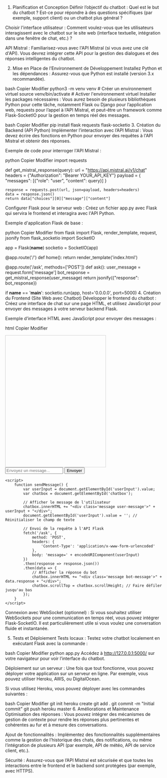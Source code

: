 1. Planification et Conception
Définir l’objectif du chatbot :
Quel est le but du chatbot ? Est-ce pour répondre à des questions spécifiques (par exemple, support client) ou un chatbot plus général ?

Choisir l'interface utilisateur :
Comment voulez-vous que les utilisateurs interagissent avec le chatbot sur le site web (interface textuelle, intégration dans une fenêtre de chat, etc.) ?

API Mistral :
Familiarisez-vous avec l'API Mistral (si vous avez une clé d'API). Vous devrez intégrer cette API pour la gestion des dialogues et des réponses intelligentes du chatbot.

2. Mise en Place de l’Environnement de Développement
Installez Python et les dépendances :
Assurez-vous que Python est installé (version 3.x recommandée).

bash
Copier
Modifier
python3 -m venv venv  # Créer un environnement virtuel
source venv/bin/activate  # Activer l'environnement virtuel
Installer les packages nécessaires :
Vous aurez besoin de plusieurs bibliothèques Python pour cette tâche, notamment Flask ou Django pour l’application web, requests pour l’appel à l’API Mistral, et peut-être un framework comme Flask-SocketIO pour la gestion en temps réel des messages.

bash
Copier
Modifier
pip install flask requests flask-socketio
3. Création du Backend (API Python)
Implémenter l’interaction avec l’API Mistral : Vous devez écrire des fonctions en Python pour envoyer des requêtes à l'API Mistral et obtenir des réponses.

Exemple de code pour interroger l'API Mistral :

python
Copier
Modifier
import requests

def get_mistral_response(query):
    url = "https://api.mistral.ai/v1/chat"
    headers = {"Authorization": "Bearer YOUR_API_KEY"}
    payload = {
        "messages": [{"role": "user", "content": query}]
    }

    response = requests.post(url, json=payload, headers=headers)
    data = response.json()
    return data["choices"][0]["message"]["content"]
Configurer Flask pour le serveur web : Créez un fichier app.py avec Flask qui servira le frontend et interagira avec l'API Python.

Exemple d'application Flask de base :

python
Copier
Modifier
from flask import Flask, render_template, request, jsonify
from flask_socketio import SocketIO

app = Flask(__name__)
socketio = SocketIO(app)

@app.route('/')
def home():
    return render_template('index.html')

@app.route('/ask', methods=['POST'])
def ask():
    user_message = request.form['message']
    bot_response = get_mistral_response(user_message)
    return jsonify({"response": bot_response})

if __name__ == '__main__':
    socketio.run(app, host='0.0.0.0', port=5000)
4. Création du Frontend (Site Web avec Chatbot)
Développer le frontend du chatbot :
Créez une interface de chat sur une page HTML, et utilisez JavaScript pour envoyer des messages à votre serveur backend Flask.

Exemple d’interface HTML avec JavaScript pour envoyer des messages :

html
Copier
Modifier
<!DOCTYPE html>
<html lang="en">
<head>
    <meta charset="UTF-8">
    <meta name="viewport" content="width=device-width, initial-scale=1.0">
    <title>Chatbot</title>
    <style>
        /* Style basique pour la fenêtre de chat */
        #chatbox {
            width: 300px;
            height: 400px;
            border: 1px solid #ccc;
            overflow-y: scroll;
            padding: 10px;
        }
        .message {
            margin-bottom: 10px;
        }
        .user-message {
            text-align: right;
        }
    </style>
</head>
<body>
    <div id="chatbox"></div>
    <input type="text" id="userInput" placeholder="Envoyez un message...">
    <button onclick="sendMessage()">Envoyer</button>

    <script>
        function sendMessage() {
            var userInput = document.getElementById('userInput').value;
            var chatbox = document.getElementById('chatbox');

            // Afficher le message de l'utilisateur
            chatbox.innerHTML += "<div class='message user-message'>" + userInput + "</div>";
            document.getElementById('userInput').value = ''; // Réinitialiser le champ de texte

            // Envoi de la requête à l'API Flask
            fetch('/ask', {
                method: 'POST',
                headers: {
                    'Content-Type': 'application/x-www-form-urlencoded'
                },
                body: 'message=' + encodeURIComponent(userInput)
            })
            .then(response => response.json())
            .then(data => {
                // Afficher la réponse du bot
                chatbox.innerHTML += "<div class='message bot-message'>" + data.response + "</div>";
                chatbox.scrollTop = chatbox.scrollHeight; // Faire défiler jusqu'au bas
            });
        }
    </script>
</body>
</html>
Connexion avec WebSocket (optionnel) : Si vous souhaitez utiliser WebSockets pour une communication en temps réel, vous pouvez intégrer Flask-SocketIO. Il est particulièrement utile si vous voulez une conversation fluide et instantanée.

5. Tests et Déploiement
Tests locaux :
Testez votre chatbot localement en exécutant Flask avec la commande :

bash
Copier
Modifier
python app.py
Accédez à http://127.0.0.1:5000/ sur votre navigateur pour voir l’interface du chatbot.

Déploiement sur un serveur :
Une fois que tout fonctionne, vous pouvez déployer votre application sur un serveur en ligne. Par exemple, vous pouvez utiliser Heroku, AWS, ou DigitalOcean.

Si vous utilisez Heroku, vous pouvez déployer avec les commandes suivantes :

bash
Copier
Modifier
git init
heroku create
git add .
git commit -m "Initial commit"
git push heroku master
6. Améliorations et Maintenance
Optimisation des réponses :
Vous pouvez intégrer des mécanismes de gestion de contexte pour rendre les réponses plus pertinentes et cohérentes au fur et à mesure des conversations.

Ajout de fonctionnalités :
Implémentez des fonctionnalités supplémentaires comme la gestion de l’historique des chats, des notifications, ou même l’intégration de plusieurs API (par exemple, API de météo, API de service client, etc.).

Sécurité :
Assurez-vous que l’API Mistral est sécurisée et que toutes les interactions entre le frontend et le backend sont protégées (par exemple, avec HTTPS).